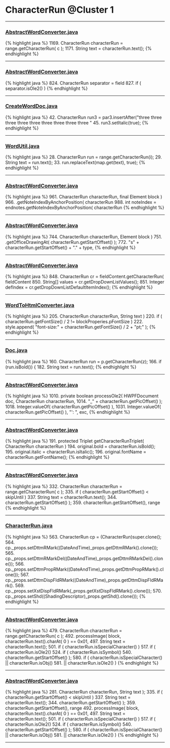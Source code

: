 # CharacterRun @Cluster 1

***

### [AbstractWordConverter.java](https://searchcode.com/codesearch/view/97383976/)
{% highlight java %}
1169. CharacterRun characterRun = range.getCharacterRun( c );
1171. String text = characterRun.text();
{% endhighlight %}

***

### [AbstractWordConverter.java](https://searchcode.com/codesearch/view/97383976/)
{% highlight java %}
824. CharacterRun separator = field
827. if ( separator.isOle2() )
{% endhighlight %}

***

### [CreateWordDoc.java](https://searchcode.com/codesearch/view/111543829/)
{% highlight java %}
42. CharacterRun run3 = par3.insertAfter("three three three three three three three three three "
45. run3.setItalic(true);
{% endhighlight %}

***

### [WordUtil.java](https://searchcode.com/codesearch/view/69098620/)
{% highlight java %}
28. CharacterRun run = range.getCharacterRun(i);
29. String text = run.text();
33.   run.replaceText(map.get(text), true);
{% endhighlight %}

***

### [AbstractWordConverter.java](https://searchcode.com/codesearch/view/97383976/)
{% highlight java %}
961. CharacterRun characterRun, final Element block )
966.         .getNoteIndexByAnchorPosition( characterRun
988. int noteIndex = endnotes.getNoteIndexByAnchorPosition( characterRun
{% endhighlight %}

***

### [AbstractWordConverter.java](https://searchcode.com/codesearch/view/97383976/)
{% highlight java %}
744. CharacterRun characterRun, Element block )
751.     .getOfficeDrawingAt( characterRun.getStartOffset() );
772.             "s" + characterRun.getStartOffset() + "." + type,
{% endhighlight %}

***

### [AbstractWordConverter.java](https://searchcode.com/codesearch/view/97383976/)
{% highlight java %}
848. CharacterRun cr = fieldContent.getCharacterRun( fieldContent
850. String[] values = cr.getDropDownListValues();
851. Integer defIndex = cr.getDropDownListDefaultItemIndex();
{% endhighlight %}

***

### [WordToHtmlConverter.java](https://searchcode.com/codesearch/view/97383966/)
{% highlight java %}
205.     CharacterRun characterRun, String text )
220. if ( characterRun.getFontSize() / 2 != blockProperies.pFontSize )
222.     style.append( "font-size:" + characterRun.getFontSize() / 2 + "pt;" );
{% endhighlight %}

***

### [Doc.java](https://searchcode.com/codesearch/view/17642935/)
{% highlight java %}
160. CharacterRun run = p.getCharacterRun(z);
166. if (run.isBold()) {
182. String text = run.text();
{% endhighlight %}

***

### [AbstractWordConverter.java](https://searchcode.com/codesearch/view/97383976/)
{% highlight java %}
1010. private boolean processOle2( HWPFDocument doc, CharacterRun characterRun,
1014.             "_" + characterRun.getPicOffset() );
1018.                 Integer.valueOf( characterRun.getPicOffset() ),
1031.                 Integer.valueOf( characterRun.getPicOffset() ), "': ", exc,
{% endhighlight %}

***

### [AbstractWordConverter.java](https://searchcode.com/codesearch/view/97383976/)
{% highlight java %}
191. protected Triplet getCharacterRunTriplet( CharacterRun characterRun )
194.     original.bold = characterRun.isBold();
195.     original.italic = characterRun.isItalic();
196.     original.fontName = characterRun.getFontName();
{% endhighlight %}

***

### [AbstractWordConverter.java](https://searchcode.com/codesearch/view/97383976/)
{% highlight java %}
332. CharacterRun characterRun = range.getCharacterRun( c );
335. if ( characterRun.getStartOffset() < skipUntil )
337. String text = characterRun.text();
344.                 characterRun.getStartOffset() );
359.                         characterRun.getStartOffset(), range
{% endhighlight %}

***

### [CharacterRun.java](https://searchcode.com/codesearch/view/97384484/)
{% highlight java %}
563. CharacterRun cp = (CharacterRun)super.clone();
564. cp._props.setDttmRMark((DateAndTime)_props.getDttmRMark().clone());
565. cp._props.setDttmRMarkDel((DateAndTime)_props.getDttmRMarkDel().clone());
566. cp._props.setDttmPropRMark((DateAndTime)_props.getDttmPropRMark().clone());
567. cp._props.setDttmDispFldRMark((DateAndTime)_props.getDttmDispFldRMark().
569. cp._props.setXstDispFldRMark(_props.getXstDispFldRMark().clone());
570. cp._props.setShd((ShadingDescriptor)_props.getShd().clone());
{% endhighlight %}

***

### [AbstractWordConverter.java](https://searchcode.com/codesearch/view/97383976/)
{% highlight java %}
479. CharacterRun characterRun = range.getCharacterRun( c );
492.     processImage( block, characterRun.text().charAt( 0 ) == 0x01,
497. String text = characterRun.text();
501. if ( characterRun.isSpecialCharacter() )
517.     if ( characterRun.isOle2()
524.     if ( characterRun.isSymbol()
540.                         characterRun.getStartOffset() );
580. if ( characterRun.isSpecialCharacter() || characterRun.isObj()
581.         || characterRun.isOle2() )
{% endhighlight %}

***

### [AbstractWordConverter.java](https://searchcode.com/codesearch/view/97383976/)
{% highlight java %}
281. CharacterRun characterRun, String text );
335.     if ( characterRun.getStartOffset() < skipUntil )
337.     String text = characterRun.text();
344.                     characterRun.getStartOffset() );
359.                             characterRun.getStartOffset(), range
492.     processImage( block, characterRun.text().charAt( 0 ) == 0x01,
497. String text = characterRun.text();
501. if ( characterRun.isSpecialCharacter() )
517.     if ( characterRun.isOle2()
524.     if ( characterRun.isSymbol()
540.                         characterRun.getStartOffset() );
580. if ( characterRun.isSpecialCharacter() || characterRun.isObj()
581.         || characterRun.isOle2() )
{% endhighlight %}

***

